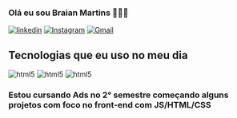 
### Olá eu sou Braian Martins 👋🏼😁

[![linkedin](https://img.shields.io/badge/LinkedIn-0077B5?style=for-the-badge&logo=linkedin&logoColor=white)](https://www.linkedin.com/in/braian-gon%C3%A7alves-martins-9763a6232/)
[![Instagram](https://img.shields.io/badge/Instagram-E4405F?style=for-the-badge&logo=instagram&logoColor=white)](https://www.instagram.com/braiantw/)
[![Gmail](https://img.shields.io/badge/Gmail-D14836?style=for-the-badge&logo=gmail&logoColor=white)](mailto:braian.martins09@gmail.com)

## Tecnologias que eu uso no meu dia

<div style="display: inclined_block">
    <img aling="center" alt="html5" src="https://img.shields.io/badge/JavaScript-F7DF1E?style=for-the-badge&logo=javascript&logoColor=black" />
    <img aling="center" alt="html5" src="https://img.shields.io/badge/HTML5-E34F26?style=for-the-badge&logo=html5&logoColor=white" />
    <img aling="center" alt="html5" src="https://img.shields.io/badge/CSS3-1572B6?style=for-the-badge&logo=css3&logoColor=white" />
</div>

### Estou cursando Ads no 2° semestre começando alguns projetos com foco no front-end com JS/HTML/CSS
